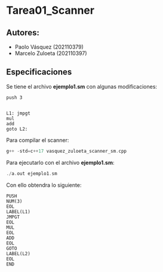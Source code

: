 # Tarea01_Scanner

## Autores:
* Paolo Vásquez (202110379)
* Marcelo Zuloeta (202110397)

## Especificaciones

Se tiene el archivo **ejemplo1.sm** con algunas modificaciones:

```
push 3


L1: jmpgt
mul
add
goto L2:

```

Para compilar el scanner:

```cpp
g++ -std=c++17 vasquez_zuloeta_scanner_sm.cpp
```

Para ejecutarlo con el archivo **ejemplo1.sm**:

```cpp
./a.out ejemplo1.sm 
```

Con ello obtendra lo siguiente:

```
PUSH
NUM(3)
EOL
LABEL(L1)
JMPGT
EOL
MUL
EOL
ADD
EOL
GOTO
LABEL(L2)
EOL
END
```
